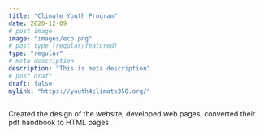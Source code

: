```yaml
---
title: "Climate Youth Program"
date: 2020-12-09
# post image
image: "images/eco.png"
# post type (regular/featured)
type: "regular"
# meta description
description: "This is meta description"
# post draft
draft: false
mylink: "https://youth4climate350.org/"
---
```


Created the design of the website, developed web pages, converted their pdf handbook to HTML pages.
